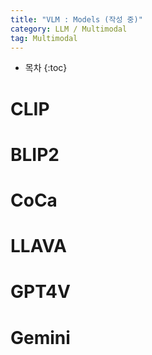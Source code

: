 ```yaml
---
title: "VLM : Models (작성 중)"
category: LLM / Multimodal
tag: Multimodal
---
```








* 목차
{:toc}









# CLIP
# BLIP2

# CoCa

# LLAVA

# GPT4V

# Gemini
